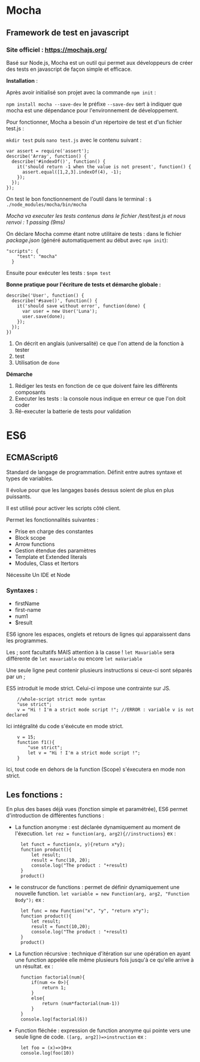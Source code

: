 # Mocha

## Framework de test en javascript

### Site officiel : https://mochajs.org/

Basé sur Node.js, Mocha est un outil qui permet aux développeurs
de créer des tests en javascript de façon simple et efficace.

__Installation__ :

Après avoir initialisé son projet avec la commande `npm init` :

`npm install mocha --save-dev`
le préfixe `--save-dev` sert à indiquer que mocha est une dépendance
pour l'environnement de développement.

Pour fonctionner, Mocha a besoin d'un répertoire de test
et d'un fichier test.js :

`mkdir test`
puis `nano test.js` avec le contenu suivant :

```
var assert = require('assert');
describe('Array', function() {
  describe('#indexOf()', function() {
    it('should return -1 when the value is not present', function() {
      assert.equal([1,2,3].indexOf(4), -1);
    });
  });
});
```

On test le bon fonctionnement de l'outil dans le terminal :
`$ ./node_modules/mocha/bin/mocha`

*Mocha va executer les tests contenus dans le fichier /test/test.js et nous renvoi :
 1 passing (9ms)*

On déclare Mocha comme étant notre utilitaire de tests :
dans le fichier *package.json* (généré automatiquement au début avec `npm init`):

```
"scripts": {
    "test": "mocha"
  }
```

Ensuite pour exécuter les tests :
```$npm test```

__Bonne pratique pour l'écriture de tests et démarche globale :__

```
describe('User', function() {
  describe('#save()', function() {
    it('should save without error', function(done) {
      var user = new User('Luna');
      user.save(done);
    });
  });
})
```
1. On décrit en anglais (universalité) ce que l'on attend de la fonction à tester
2. test
3. Utilisation de `done`

__Démarche__

1. Rédiger les tests en fonction de ce que doivent faire les différents composants
2. Executer les tests : la console nous indique en erreur ce que l'on doit coder
3. Ré-executer la batterie de tests pour validation



# ES6
## ECMAScript6
Standard de langage de programmation. Définit entre autres syntaxe et types de variables.

Il évolue pour que les langages basés dessus soient de plus en plus puissants.

Il est utilisé pour activer les scripts côté client.

Permet les fonctionnalités suivantes :
- Prise en charge des constantes
- Block scope
- Arrow functions
- Gestion étendue des paramètres
- Template et Extended literals
- Modules, Class et Itertors

Nécessite Un IDE et Node

### Syntaxes :
- firstName
- first-name
- num1
- $result

ES6 ignore les espaces, onglets et retours de lignes qui apparaissent dans les programmes.

Les ; sont facultatifs MAIS attention à la casse !
````let Mavariable````
sera différente de 
````let mavariable````
ou encore
````let maVariable````

Une seule ligne peut contenir plusieurs instructions si ceux-ci sont séparés par un ;

ES5 introduit le mode strict. Celui-ci impose une contrainte sur JS.

        //whole-script strict mode syntax
        "use strict";
        v = "Hi ! I'm a strict mode script !"; //ERROR : variable v is not declared

Ici intégralité du code s'éxécute en mode strict.

        v = 15;
        function f1(){
            "use strict";
            let v = "Hi ! I'm a strict mode script !";
        }

Ici, tout code en dehors de la function (Scope) s'éxecutera en mode non strict.

## Les fonctions :
En plus des bases déjà vues (fonction simple et paramétrée), ES6 permet d'introduction de différentes functions :
- La function anonyme : est déclarée dynamiquement au moment de l'éxecution.
````let rez = function(arg, arg2){//instructions}````
ex :

        let funct = function(x, y){return x*y};
        function product(){
            let result;
            result = func(10, 20);
            console.log("The product : "+result)
        }
        product()

- le construcor de functions : permet de définir dynamiquement une nouvelle function.
````let variable = new Function(arg, arg2, "Function Body");````
ex :

        let func = new Function("x", "y", "return x*y");
        function product(){
            let result;
            result = funct(10,20);
            console.log("The product : "+result)
        }
        product()

- La function récursive : technique d'itération sur une opération en ayant une function appelée elle même plusieurs fois jusqu'à ce qu'elle arrive à un résultat.
ex :


        function factorial(num){
            if(num <= 0>){
                return 1;
            }
            else{
                return (num*factorial(num-1))
            }
        }
        console.log(factorial(6))

- Function fléchée : expression de function anonyme qui pointe vers une seule ligne de code.
````([arg, arg2])=>instruction````
ex :

        let foo = (x)=>10+x
        console.log(foo(10))

